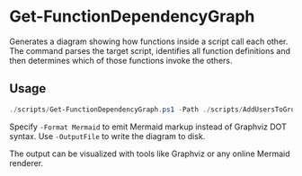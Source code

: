 # Get-FunctionDependencyGraph

Generates a diagram showing how functions inside a script call each other. The command parses the target script, identifies all function definitions and then determines which of those functions invoke the others.

## Usage

```powershell
./scripts/Get-FunctionDependencyGraph.ps1 -Path ./scripts/AddUsersToGroup.ps1 -Format Graphviz
```

Specify `-Format Mermaid` to emit Mermaid markup instead of Graphviz DOT syntax. Use `-OutputFile` to write the diagram to disk.

The output can be visualized with tools like Graphviz or any online Mermaid renderer.
